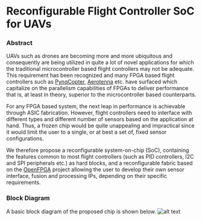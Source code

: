 # Reconfigurable Flight Controller SoC for UAVs
### Abstract
UAVs such as drones are becoming more and more ubiquitous and consequently are being utilized in quite a lot of novel applications for which the traditional microcontroller based flight controllers may not be adequate. This requirement has been recognized and many FPGA based flight controllers such as [PynqCopter](https://github.com/UCSD-E4E/pynq-copter), [Aerotenna](https://aerotenna.com/ocpoc-cyclone/) etc. have surfaced which capitalize on the parallelism capabilities of FPGAs to deliver performance that is, at least in theory, superior to the microcontroller based counterparts.

For any FPGA based system, the next leap in performance is achievable through ASIC fabrication. However, flight controllers need to interface with different types and different number of sensors based on the application at hand. Thus, a frozen chip would be quite unappealing and impractical since it would limit the user to a single, or at best a set of, fixed sensor configurations.

We therefore propose a reconfigurable system-on-chip (SoC), containing the features common to most flight controllers (such as PID controllers, I2C and SPI peripherals etc.) as hard blocks, and a reconfigurable fabric based on the [OpenFPGA](https://github.com/lnis-uofu/OpenFPGA) project allowing the user to develop their own sensor interface, fusion and processing IPs, depending on their specific requirements.
### Block Diagram
A basic block diagram of the proposed chip is shown below.
![alt text]()
